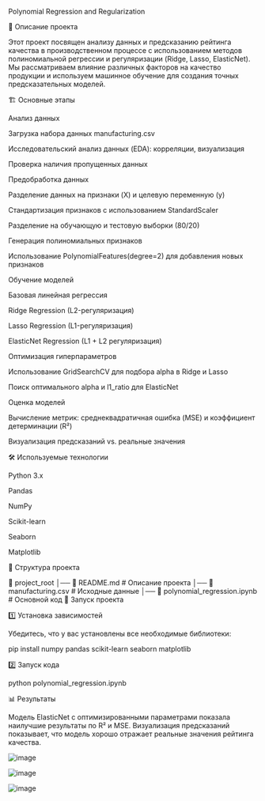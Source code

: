 Polynomial Regression and Regularization

📌 Описание проекта

Этот проект посвящен анализу данных и предсказанию рейтинга качества в производственном процессе с использованием методов полиномиальной регрессии и регуляризации (Ridge, Lasso, ElasticNet). Мы рассматриваем влияние различных факторов на качество продукции и используем машинное обучение для создания точных предсказательных моделей.

🏗️ Основные этапы

Анализ данных

Загрузка набора данных manufacturing.csv

Исследовательский анализ данных (EDA): корреляции, визуализация

Проверка наличия пропущенных данных

Предобработка данных

Разделение данных на признаки (X) и целевую переменную (y)

Стандартизация признаков с использованием StandardScaler

Разделение на обучающую и тестовую выборки (80/20)

Генерация полиномиальных признаков

Использование PolynomialFeatures(degree=2) для добавления новых признаков

Обучение моделей

Базовая линейная регрессия

Ridge Regression (L2-регуляризация)

Lasso Regression (L1-регуляризация)

ElasticNet Regression (L1 + L2 регуляризация)

Оптимизация гиперпараметров

Использование GridSearchCV для подбора alpha в Ridge и Lasso

Поиск оптимального alpha и l1_ratio для ElasticNet

Оценка моделей

Вычисление метрик: среднеквадратичная ошибка (MSE) и коэффициент детерминации (R²)

Визуализация предсказаний vs. реальные значения

🛠️ Используемые технологии

Python 3.x

Pandas

NumPy

Scikit-learn

Seaborn

Matplotlib

📂 Структура проекта

📁 project_root
│── 📄 README.md          # Описание проекта
│── 📄 manufacturing.csv  # Исходные данные
│── 📄 polynomial_regression.ipynb  # Основной код
🚀 Запуск проекта

1️⃣ Установка зависимостей

Убедитесь, что у вас установлены все необходимые библиотеки:

pip install numpy pandas scikit-learn seaborn matplotlib

2️⃣ Запуск кода

python polynomial_regression.ipynb

📊 Результаты

Модель ElasticNet с оптимизированными параметрами показала наилучшие результаты по R² и MSE. Визуализация предсказаний показывает, что модель хорошо отражает реальные значения рейтинга качества.

![image](https://github.com/user-attachments/assets/f3ff8859-d7e6-4c17-81ca-570d0d8540c1)

![image](https://github.com/user-attachments/assets/55e3100e-c907-49f5-ab23-dac23344ba57)

![image](https://github.com/user-attachments/assets/49d229fc-fa4f-431a-957b-3baff83e78f1)



